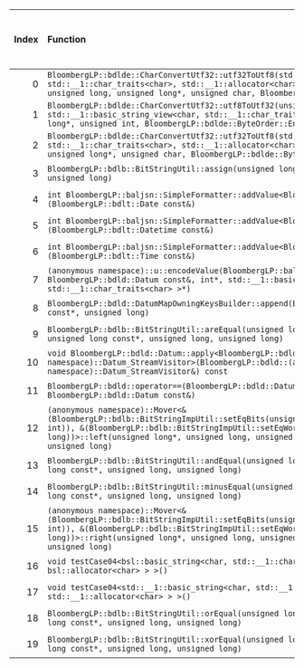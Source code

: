 |   Index | Function                                                                                                                                                                                                                                                                                               |   Difference in number of lines |   Function size difference in bytes | Disassembly                                                                |   Number of lines in `assume` build |   Number of bytes in `assume` build |   Number of lines in `none` build |   Number of bytes in `none` build |
|--------:|:-------------------------------------------------------------------------------------------------------------------------------------------------------------------------------------------------------------------------------------------------------------------------------------------------------|--------------------------------:|------------------------------------:|:---------------------------------------------------------------------------|------------------------------------:|------------------------------------:|----------------------------------:|----------------------------------:|
|       0 | `BloombergLP::bdlde::CharConvertUtf32::utf32ToUtf8(std::__1::basic_string<char, std::__1::char_traits<char>, std::__1::allocator<char> >*, unsigned int const*, unsigned long, unsigned long*, unsigned char, BloombergLP::bdlde::ByteOrder::Enum)`                                                    |                               5 |                                  16 | [Assumed](0.assume.s.txt), [Ignored](0.none.s.txt), [Diff](0.diff.html)    |                                 432 |                             4519568 |                               416 |                           4521136 |
|       1 | `BloombergLP::bdlde::CharConvertUtf32::utf8ToUtf32(unsigned int*, unsigned long, std::__1::basic_string_view<char, std::__1::char_traits<char> > const&, unsigned long*, unsigned int, BloombergLP::bdlde::ByteOrder::Enum)`                                                                           |                               4 |                                  64 | [Assumed](1.assume.s.txt), [Ignored](1.none.s.txt), [Diff](1.diff.html)    |                                1216 |                             4517088 |                              1152 |                           4518736 |
|       2 | `BloombergLP::bdlde::CharConvertUtf32::utf32ToUtf8(std::__1::basic_string<char, std::__1::char_traits<char>, std::__1::allocator<char> >*, unsigned int const*, unsigned long*, unsigned char, BloombergLP::bdlde::ByteOrder::Enum)`                                                                   |                               3 |                                   0 | [Assumed](2.assume.s.txt), [Ignored](2.none.s.txt), [Diff](2.diff.html)    |                                 400 |                             4518720 |                               400 |                           4520304 |
|       3 | `BloombergLP::bdlb::BitStringUtil::assign(unsigned long*, unsigned long, bool, unsigned long)`                                                                                                                                                                                                         |                               1 |                                   0 | [Assumed](3.assume.s.txt), [Ignored](3.none.s.txt), [Diff](3.diff.html)    |                                 448 |                             4466096 |                               448 |                           4466560 |
|       4 | `int BloombergLP::baljsn::SimpleFormatter::addValue<BloombergLP::bdlt::Date>(BloombergLP::bdlt::Date const&)`                                                                                                                                                                                          |                              -1 |                                   0 | [Assumed](4.assume.s.txt), [Ignored](4.none.s.txt), [Diff](4.diff.html)    |                                 288 |                             4452112 |                               288 |                           4452576 |
|       5 | `int BloombergLP::baljsn::SimpleFormatter::addValue<BloombergLP::bdlt::Datetime>(BloombergLP::bdlt::Datetime const&)`                                                                                                                                                                                  |                              -1 |                                   0 | [Assumed](5.assume.s.txt), [Ignored](5.none.s.txt), [Diff](5.diff.html)    |                                 288 |                             4452688 |                               288 |                           4453152 |
|       6 | `int BloombergLP::baljsn::SimpleFormatter::addValue<BloombergLP::bdlt::Time>(BloombergLP::bdlt::Time const&)`                                                                                                                                                                                          |                              -1 |                                   0 | [Assumed](6.assume.s.txt), [Ignored](6.none.s.txt), [Diff](6.diff.html)    |                                 288 |                             4452400 |                               288 |                           4452864 |
|       7 | `(anonymous namespace)::u::encodeValue(BloombergLP::baljsn::SimpleFormatter*, BloombergLP::bdld::Datum const&, int*, std::__1::basic_string_view<char, std::__1::char_traits<char> >*)`                                                                                                                |                              -5 |                                 -32 | [Assumed](7.assume.s.txt), [Ignored](7.none.s.txt), [Diff](7.diff.html)    |                                1040 |                             4448432 |                              1072 |                           4448864 |
|       8 | `BloombergLP::bdld::DatumMapOwningKeysBuilder::append(BloombergLP::bdld::DatumMapEntry const*, unsigned long)`                                                                                                                                                                                         |                              -6 |                                 -16 | [Assumed](8.assume.s.txt), [Ignored](8.none.s.txt), [Diff](8.diff.html)    |                                1008 |                             4513072 |                              1024 |                           4514704 |
|       9 | `BloombergLP::bdlb::BitStringUtil::areEqual(unsigned long const*, unsigned long, unsigned long const*, unsigned long, unsigned long)`                                                                                                                                                                  |                              -8 |                                 -32 | [Assumed](9.assume.s.txt), [Ignored](9.none.s.txt), [Diff](9.diff.html)    |                                 496 |                             4482016 |                               528 |                           4483376 |
|      10 | `void BloombergLP::bdld::Datum::apply<BloombergLP::bdld::(anonymous namespace)::Datum_StreamVisitor>(BloombergLP::bdld::(anonymous namespace)::Datum_StreamVisitor&) const`                                                                                                                            |                              -9 |                                 -32 | [Assumed](10.assume.s.txt), [Ignored](10.none.s.txt), [Diff](10.diff.html) |                                1632 |                             4499392 |                              1664 |                           4500944 |
|      11 | `BloombergLP::bdld::operator==(BloombergLP::bdld::Datum const&, BloombergLP::bdld::Datum const&)`                                                                                                                                                                                                      |                             -14 |                                 -48 | [Assumed](11.assume.s.txt), [Ignored](11.none.s.txt), [Diff](11.diff.html) |                                1568 |                             4503168 |                              1616 |                           4504752 |
|      12 | `(anonymous namespace)::Mover<&(BloombergLP::bdlb::BitStringImpUtil::setEqBits(unsigned long*, int, unsigned long, int)), &(BloombergLP::bdlb::BitStringImpUtil::setEqWord(unsigned long*, unsigned long))>::left(unsigned long*, unsigned long, unsigned long const*, unsigned long, unsigned long)`  |                             -16 |                                 -64 | [Assumed](12.assume.s.txt), [Ignored](12.none.s.txt), [Diff](12.diff.html) |                                1504 |                             4477792 |                              1568 |                           4478944 |
|      13 | `BloombergLP::bdlb::BitStringUtil::andEqual(unsigned long*, unsigned long, unsigned long const*, unsigned long, unsigned long)`                                                                                                                                                                        |                             -22 |                                 -80 | [Assumed](13.assume.s.txt), [Ignored](13.none.s.txt), [Diff](13.diff.html) |                                2784 |                             4467120 |                              2864 |                           4467584 |
|      14 | `BloombergLP::bdlb::BitStringUtil::minusEqual(unsigned long*, unsigned long, unsigned long const*, unsigned long, unsigned long)`                                                                                                                                                                      |                             -27 |                                 -96 | [Assumed](14.assume.s.txt), [Ignored](14.none.s.txt), [Diff](14.diff.html) |                                2464 |                             4469904 |                              2560 |                           4470448 |
|      15 | `(anonymous namespace)::Mover<&(BloombergLP::bdlb::BitStringImpUtil::setEqBits(unsigned long*, int, unsigned long, int)), &(BloombergLP::bdlb::BitStringImpUtil::setEqWord(unsigned long*, unsigned long))>::right(unsigned long*, unsigned long, unsigned long const*, unsigned long, unsigned long)` |                             -41 |                                -144 | [Assumed](15.assume.s.txt), [Ignored](15.none.s.txt), [Diff](15.diff.html) |                                1232 |                             4479328 |                              1376 |                           4480544 |
|      16 | `void testCase04<bsl::basic_string<char, std::__1::char_traits<char>, bsl::allocator<char> > >()`                                                                                                                                                                                                      |                             -48 |                                -160 | [Assumed](16.assume.s.txt), [Ignored](16.none.s.txt), [Diff](16.diff.html) |                               23040 |                             4366240 |                             23200 |                           4366304 |
|      17 | `void testCase04<std::__1::basic_string<char, std::__1::char_traits<char>, std::__1::allocator<char> > >()`                                                                                                                                                                                            |                             -50 |                                -192 | [Assumed](17.assume.s.txt), [Ignored](17.none.s.txt), [Diff](17.diff.html) |                               21424 |                             4389280 |                             21616 |                           4389504 |
|      18 | `BloombergLP::bdlb::BitStringUtil::orEqual(unsigned long*, unsigned long, unsigned long const*, unsigned long, unsigned long)`                                                                                                                                                                         |                             -77 |                                -256 | [Assumed](18.assume.s.txt), [Ignored](18.none.s.txt), [Diff](18.diff.html) |                                2656 |                             4472368 |                              2912 |                           4473008 |
|      19 | `BloombergLP::bdlb::BitStringUtil::xorEqual(unsigned long*, unsigned long, unsigned long const*, unsigned long, unsigned long)`                                                                                                                                                                        |                             -77 |                                -256 | [Assumed](19.assume.s.txt), [Ignored](19.none.s.txt), [Diff](19.diff.html) |                                2656 |                             4475024 |                              2912 |                           4475920 |